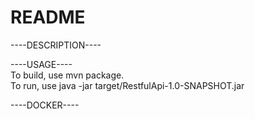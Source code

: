README
======
----DESCRIPTION----

----USAGE----  
To build, use mvn package.  
To run, use java -jar target/RestfulApi-1.0-SNAPSHOT.jar

----DOCKER----
